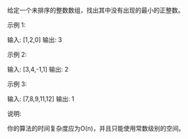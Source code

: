 给定一个未排序的整数数组，找出其中没有出现的最小的正整数。

示例&nbsp;1:

输入: [1,2,0]
输出: 3


示例&nbsp;2:

输入: [3,4,-1,1]
输出: 2


示例&nbsp;3:

输入: [7,8,9,11,12]
输出: 1


说明:

你的算法的时间复杂度应为O(n)，并且只能使用常数级别的空间。
